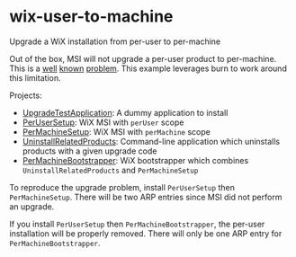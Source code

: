 wix-user-to-machine
===================

Upgrade a WiX installation from per-user to per-machine

Out of the box, MSI will not upgrade a per-user product to per-machine.
This is a [well](http://stackoverflow.com/questions/678002/how-do-i-fix-the-upgrade-logic-of-a-wix-setup-after-changing-installscope-to-pe)
[known](http://stackoverflow.com/questions/12048032/why-major-upgrade-does-not-upgrade-previous-per-machine-installation)
[problem](http://stackoverflow.com/questions/11119838/wix-installer-cant-upgrade-from-previously-installed-windows-installer-sw).
This example leverages burn to work around this limitation.

Projects:
- [UpgradeTestApplication](wix-user-to-machine/tree/master/UpgradeTestApplication): A dummy application to install
- [PerUserSetup](wix-user-to-machine/tree/master/PerUserSetup): WiX MSI with `perUser` scope
- [PerMachineSetup](wix-user-to-machine/tree/master/PerMachineSetup): WiX MSI with `perMachine` scope
- [UninstallRelatedProducts](wix-user-to-machine/tree/master/UninstallRelatedProducts): Command-line application which uninstalls products with a given upgrade code
- [PerMachineBootstrapper](wix-user-to-machine/tree/master/PerMachineBootstrapper): WiX bootstrapper which combines `UninstallRelatedProducts` and `PerMachineSetup`

To reproduce the upgrade problem, install `PerUserSetup` then `PerMachineSetup`.
There will be two ARP entries since MSI did not perform an upgrade.

If you install `PerUserSetup` then `PerMachineBootstrapper`, the per-user installation will be properly removed.
There will only be one ARP entry for `PerMachineBootstrapper`.
